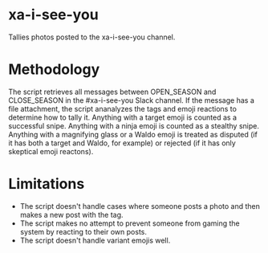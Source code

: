 # xa-i-see-you

Tallies photos posted to the xa-i-see-you channel. 

# Methodology

The script retrieves all messages between OPEN_SEASON and CLOSE_SEASON in the #xa-i-see-you Slack channel. If the message has a file attachment, the script ananalyzes the tags and emoji reactions to determine how to tally it. Anything with a target emoji is counted as a successful snipe. Anything with a ninja emoji is counted as a stealthy snipe. Anything with a magnifying glass or a Waldo emoji is treated as disputed (if it has both a target and Waldo, for example) or rejected (if it has only skeptical emoji reactons).

# Limitations
- The script doesn't handle cases where someone posts a photo and then makes a new post with the tag.
- The script  makes no attempt to prevent someone from gaming the system by reacting to their own posts.
- The script doesn't handle variant emojis well.
